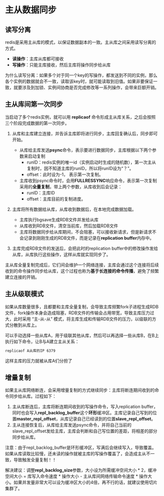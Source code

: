 # 主从数据同步

## 读写分离

redis是采用主从库的模式，以保证数据副本的一致。主从库之间采用读写分离的方式。

- **读操作**：主库从库都可接收
- **写操作**：只能主库接收，然后主库将操作同步给从库

为什么读写分离：如果多个对于同一个key的写操作，都发送到不同的实例，那么各个实例的数据就会不一致，读取该key时，就可能读取到旧值。如果非要保证一致，就要涉及到加锁、实例间协商是否完成修改等一系列操作，会带来巨额开销。

## 主从库间第一次同步

当启动了多个redis实例，就可以用 **replicaof** 命令形成主从库关系，之后会按照三个阶段完成数据的第一次同步。

1. 从库和主库建立连接，并告诉主库即将进行同步，主库回复确认后，同步即可开始。
   - 从库给主库发送**psync**命令，表示要进行数据同步，主库根据以下两个参数来启动复制
      - runID：redis实例的唯一id（实例启动时生成的随机数），第一次主从复制时，因不知道主库的runID，所以将runID设为“？”。
      - offset：此时设为-1， 表示第一次复制。
   - 主库收到psync命令时，会用**FULLRESSYNC**响应命令，表示第一次复制采用的**全量复制**，带上两个参数，从库收到后会记录：
       - runID：主库ID
       - offset：主库目前的复制进度。
  
2. 主库将所有数据给从库，从库收到数据后，在本地完成数据加载。
   - 主库执行bgsave生成RDB文件并发给从库
   - 从库收到RDB文件，清空当前库，然后加载RDB文件
   - 主库将数据同步给从库期间，不会阻塞，可以接收新请求，但是新请求不会记录到刚刚生成的RDB文件，而是记录在**replication buffer**内存中。

3. 主库完成RDB文件的发送后，会把此时的replication buffer中的修改操作发给从库，从库执行这些操作，这样从库就实现同步了。

主从库全量复制完成后，它们间会维护一个网络连接，主库会通过这个连接将后续收到的命令操作同步给从库，这个过程也称为**基于长连接的命令传播**，避免了频繁建立连接的开销。

## 主从级联模式

如果从库数量很多，且都要和主库全量复制，会导致主库频繁fork子进程生成RDB文件，fork操作本身会造成阻塞，RDB文件的传输会占用带宽，导致主库压力过大，此时采用 “主-从-从” 模式，将主库生成和传输RDB文件的压力，以级联的方式分散到从库上。

可以手动选择一些从库A，用于级联其他从库，然后可以再选择一些从库B，在B上执行如下命令，让B与A建立主从关系：

```bash
replicaof A从库的IP 6379
```

这样主库的压力就被从库A们分担了

## 增量复制

如果主从库网络断连，会采用增量复制的方式继续同步：主库将断连期间收到的命令同步给从库。过程如下：

1. 主从库断连后，主库将断连期间收到的写操作命令，写入replication buffer，同时也会写入**repl_backlog_buffer**这个**环形**缓冲区。主库记录自己写到的位置**master_repl_offset**，从库记录自己已经读到的位置**slave_repl_offset**。
2. 主从连接恢复后，从库给主库发送psync命令，并将自己当前的slave_repl_offset发给主库，主库会判断和自己写位置的差距，将相差的部分同步给从库。

注意：由于repl_backlog_buffer是环形缓冲区，写满后会继续写入，导致覆盖。如果从库读取比较慢，还未读的操作就被主库的写操作覆盖了，会造成主从不一致，导致触发全量复制！！

解决建议：调整**repl_backlog_size**参数，大小设为所需缓冲空间大小 \* 2，缓冲空间大小 = 库写入命令速度 \* 操作大小 - 主从库间网络传输命令速度 * 操作大小。如果并发量非常大可以设为缓冲区大小的4倍，再不行的话，就建议使用切片集群了。
